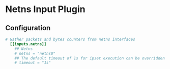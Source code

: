 # Netns Input Plugin

## Configuration

```toml
# Gather packets and bytes counters from netns interfaces
  [[inputs.netns]]
    ## Netns
    # netns = "netns0"
    ## The default timeout of 1s for ipset execution can be overridden here:
    # timeout = "1s"

```
